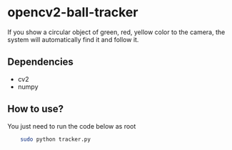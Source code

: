 # opencv2-ball-tracker

If you show a circular object of green, red, yellow color to the camera, the system will automatically find it and follow it.

## Dependencies

* cv2
* numpy

## How to use?

You just need to run the code below as root

```sh
    sudo python tracker.py 
```